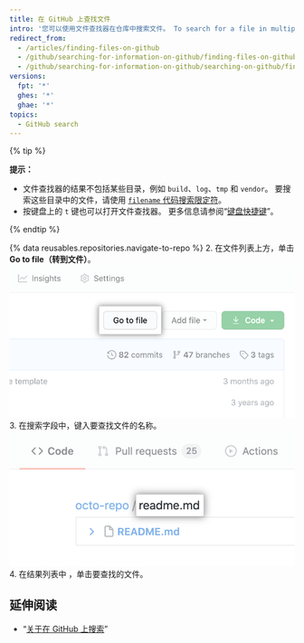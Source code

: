 ```yaml
---
title: 在 GitHub 上查找文件
intro: '您可以使用文件查找器在仓库中搜索文件。 To search for a file in multiple repositories on {% data variables.product.product_name %}, use the [`filename` code search qualifier](/search-github/searching-on-github/searching-code#search-by-filename).'
redirect_from:
  - /articles/finding-files-on-github
  - /github/searching-for-information-on-github/finding-files-on-github
  - /github/searching-for-information-on-github/searching-on-github/finding-files-on-github
versions:
  fpt: '*'
  ghes: '*'
  ghae: '*'
topics:
  - GitHub search
---
```


{% tip %}

**提示：**

- 文件查找器的结果不包括某些目录，例如 `build`、`log`、`tmp` 和 `vendor`。 要搜索这些目录中的文件，请使用 [`filename` 代码搜索限定符](/search-github/searching-on-github/searching-code#search-by-filename)。
- 按键盘上的 `t` 键也可以打开文件查找器。 更多信息请参阅“[键盘快捷键](/articles/keyboard-shortcuts)”。

{% endtip %}

{% data reusables.repositories.navigate-to-repo %}
2. 在文件列表上方，单击 **Go to file（转到文件）**。 ![查找文件按钮](/assets/images/help/search/find-file-button.png)
3. 在搜索字段中，键入要查找文件的名称。 ![查找文件搜索字段](/assets/images/help/search/find-file-search-field.png)
4. 在结果列表中 ，单击要查找的文件。

## 延伸阅读

- “[关于在 GitHub 上搜索](/search-github/getting-started-with-searching-on-github/about-searching-on-github)”
